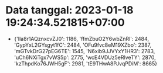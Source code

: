 # Data tanggal: 2023-01-18 19:24:34.521815+07:00

* {'Ila8r1AQznxcvZJ0': 1186, 'ffmZbuO2Y6wbZnRl': 2484, 'GypYxL2GYsgyt1fC': 2484, 'OFu9fvc8eM19XZbo': 2387, 'mGTvkDrG27pEG6TE': 1545, 'N6xib9JJVYxY1HR3': 2783, 'uCh6NXiTgx7vWS5p': 2775, 'wcE4VDUz5eRlveTY': 2870, 'kzThpdKo76JWH5gF': 2981, 'tE9THwA8PJvqPDiM': 8665}
